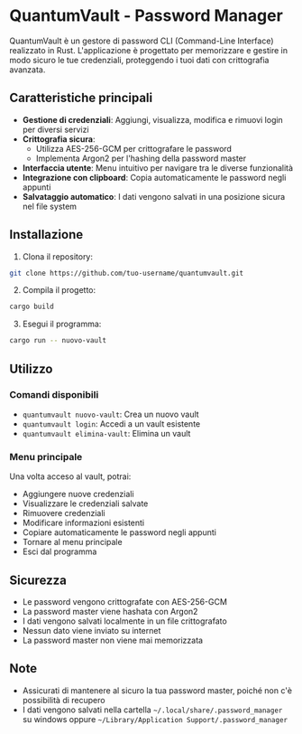 # QuantumVault - Password Manager

QuantumVault è un gestore di password CLI (Command-Line Interface) realizzato in Rust. L'applicazione è progettato per memorizzare e gestire in modo sicuro le tue credenziali, proteggendo i tuoi dati con crittografia avanzata.

## Caratteristiche principali

- **Gestione di credenziali**: Aggiungi, visualizza, modifica e rimuovi login per diversi servizi
- **Crittografia sicura**: 
  - Utilizza AES-256-GCM per crittografare le password
  - Implementa Argon2 per l'hashing della password master
- **Interfaccia utente**: Menu intuitivo per navigare tra le diverse funzionalità
- **Integrazione con clipboard**: Copia automaticamente le password negli appunti
- **Salvataggio automatico**: I dati vengono salvati in una posizione sicura nel file system

## Installazione

1. Clona il repository:
```bash
git clone https://github.com/tuo-username/quantumvault.git
```

2. Compila il progetto:
```bash
cargo build
```

3. Esegui il programma:
```bash
cargo run -- nuovo-vault
```

## Utilizzo

### Comandi disponibili

- `quantumvault nuovo-vault`: Crea un nuovo vault
- `quantumvault login`: Accedi a un vault esistente
- `quantumvault elimina-vault`: Elimina un vault

### Menu principale

Una volta acceso al vault, potrai:

- Aggiungere nuove credenziali
- Visualizzare le credenziali salvate
- Rimuovere credenziali
- Modificare informazioni esistenti
- Copiare automaticamente le password negli appunti
- Tornare al menu principale
- Esci dal programma

## Sicurezza

- Le password vengono crittografate con AES-256-GCM
- La password master viene hashata con Argon2
- I dati vengono salvati localmente in un file crittografato
- Nessun dato viene inviato su internet
- La password master non viene mai memorizzata


## Note

- Assicurati di mantenere al sicuro la tua password master, poiché non c'è possibilità di recupero
- I dati vengono salvati nella cartella `~/.local/share/.password_manager` su windows oppure `~/Library/Application Support/.password_manager`
